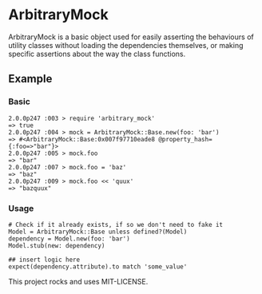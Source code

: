 # ArbitraryMock

ArbitraryMock is a basic object used for easily asserting the behaviours of
utility classes without loading the dependencies themselves, or making
specific assertions about the way the class functions.


## Example

### Basic

    2.0.0p247 :003 > require 'arbitrary_mock'
    => true
    2.0.0p247 :004 > mock = ArbitraryMock::Base.new(foo: 'bar')
    => #<ArbitraryMock::Base:0x007f97710eade8 @property_hash={:foo=>"bar"}>
    2.0.0p247 :005 > mock.foo
    => "bar"
    2.0.0p247 :007 > mock.foo = 'baz'
    => "baz"
    2.0.0p247 :009 > mock.foo << 'quux'
    => "bazquux"

### Usage
    # Check if it already exists, if so we don't need to fake it
    Model = ArbitraryMock::Base unless defined?(Model)
    dependency = Model.new(foo: 'bar')
    Model.stub(new: dependency)

    ## insert logic here
    expect(dependency.attribute).to match 'some_value'



This project rocks and uses MIT-LICENSE.
